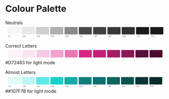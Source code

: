 # Colour Palette

Neutrals
![alt text](image-3.png)


Correct Letters
![alt text](image.png)
#D72483 for light mode

Almost Letters
![alt text](image-1.png)
##107F7B for light mode

